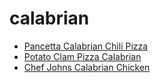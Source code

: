 # calabrian

 * [Pancetta Calabrian Chili Pizza](../index/p/pancetta-calabrian-chili-pizza.json)
 * [Potato Clam Pizza Calabrian](../index/p/potato-clam-pizza-calabrian.json)
 * [Chef Johns Calabrian Chicken](../index/c/chef-johns-calabrian-chicken.json)
